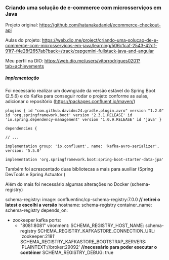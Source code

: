### Criando uma solução de e-commerce com microsserviços em Java

Projeto original: https://github.com/hatanakadaniel/ecommerce-checkout-api

Aulas do projeto:  https://web.dio.me/project/criando-uma-solucao-de-e-commerce-com-microsservicos-em-java/learning/506c1caf-2543-42cf-91f7-f4e28f2657ab?back=/track/capgemini-fullstack-java-and-angular

Meu perfil na DIO: https://web.dio.me/users/vitorrodrigues0201?tab=achievements

##### Implementação

Foi necessário realizar um downgrade da versão estável do Spring Boot (2.5.6) e do Kafka para conseguir rodar o projeto conforme as aulas, adicionar o repositório (https://packages.confluent.io/maven/)

`plugins {
    id "com.github.davidmc24.gradle.plugin.avro" version "1.2.0"
    id 'org.springframework.boot' version '2.3.1.RELEASE'
    id 'io.spring.dependency-management' version '1.0.9.RELEASE'
    id 'java'
}`

`dependencies {`

`// ...`

`implementation group: 'io.confluent', name: 'kafka-avro-serializer', version: '5.5.0'`

`implementation 'org.springframework.boot:spring-boot-starter-data-jpa'`



Também foi acrescentado duas bibliotecas a mais para auxiliar (Spring DevTools e Spring Actuator )



Além do mais foi necessário algumas alterações no Docker (schema-registry)

schema-registry:
    image: confluentinc/cp-schema-registry:7.0.0 **// retirei o latest e escolhi a versão**
    hostname: schema-registry
    container_name: schema-registry
    depends_on:

   - zookeeper
     kafka
         ports:
        - "8081:8081"
          vironment:
                SCHEMA_REGISTRY_HOST_NAME: schema-registry
                SCHEMA_REGISTRY_KAFKASTORE_CONNECTION_URL: 'zookeeper:2181'
                SCHEMA_REGISTRY_KAFKASTORE_BOOTSTRAP_SERVERS: 'PLAINTEXT://broker:29092' **//necessário para poder executar o contêiner**
                SCHEMA_REGISTRY_DEBUG: true 









